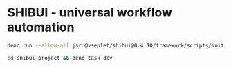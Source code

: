 # SHIBUI - universal workflow automation

```sh
deno run --allow-all jsr:@vseplet/shibui@0.4.10/framework/scripts/init
```

```sh
cd shibui-project && deno task dev
```
